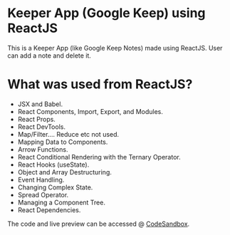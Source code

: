 # Keeper App (Google Keep) using ReactJS
This is a Keeper App (like Google Keep Notes) made using ReactJS. User can add a note and delete it.

# What was used from ReactJS?
* JSX and Babel.
* React Components, Import, Export, and Modules.
* React Props.
* React DevTools.
* Map/Filter.... Reduce etc not used.
* Mapping Data to Components.
* Arrow Functions.
* React Conditional Rendering with the Ternary Operator.
* React Hooks (useState).
* Object and Array Destructuring.
* Event Handling.
* Changing Complex State.
* Spread Operator.
* Managing a Component Tree.
* React Dependencies.

The code and live preview can be accessed @ [CodeSandbox](https://codesandbox.io/p/sandbox/keeper-app-mzfvg4?layout=%257B%2522sidebarPanel%2522%253A%2522EXPLORER%2522%252C%2522rootPanelGroup%2522%253A%257B%2522direction%2522%253A%2522horizontal%2522%252C%2522contentType%2522%253A%2522UNKNOWN%2522%252C%2522type%2522%253A%2522PANEL_GROUP%2522%252C%2522id%2522%253A%2522ROOT_LAYOUT%2522%252C%2522panels%2522%253A%255B%257B%2522type%2522%253A%2522PANEL_GROUP%2522%252C%2522contentType%2522%253A%2522UNKNOWN%2522%252C%2522direction%2522%253A%2522vertical%2522%252C%2522id%2522%253A%2522clq5eomyi0006356hhgfvegbe%2522%252C%2522sizes%2522%253A%255B70%252C30%255D%252C%2522panels%2522%253A%255B%257B%2522type%2522%253A%2522PANEL_GROUP%2522%252C%2522contentType%2522%253A%2522EDITOR%2522%252C%2522direction%2522%253A%2522horizontal%2522%252C%2522id%2522%253A%2522EDITOR%2522%252C%2522panels%2522%253A%255B%257B%2522type%2522%253A%2522PANEL%2522%252C%2522contentType%2522%253A%2522EDITOR%2522%252C%2522id%2522%253A%2522clq5eomyi0002356hh6l0fftk%2522%257D%255D%257D%252C%257B%2522type%2522%253A%2522PANEL_GROUP%2522%252C%2522contentType%2522%253A%2522SHELLS%2522%252C%2522direction%2522%253A%2522horizontal%2522%252C%2522id%2522%253A%2522SHELLS%2522%252C%2522panels%2522%253A%255B%257B%2522type%2522%253A%2522PANEL%2522%252C%2522contentType%2522%253A%2522SHELLS%2522%252C%2522id%2522%253A%2522clq5eomyi0003356hre7lfydx%2522%257D%255D%252C%2522sizes%2522%253A%255B100%255D%257D%255D%257D%252C%257B%2522type%2522%253A%2522PANEL_GROUP%2522%252C%2522contentType%2522%253A%2522DEVTOOLS%2522%252C%2522direction%2522%253A%2522vertical%2522%252C%2522id%2522%253A%2522DEVTOOLS%2522%252C%2522panels%2522%253A%255B%257B%2522type%2522%253A%2522PANEL%2522%252C%2522contentType%2522%253A%2522DEVTOOLS%2522%252C%2522id%2522%253A%2522clq5eomyi0005356heur79rli%2522%257D%255D%252C%2522sizes%2522%253A%255B100%255D%257D%255D%252C%2522sizes%2522%253A%255B50%252C50%255D%257D%252C%2522tabbedPanels%2522%253A%257B%2522clq5eomyi0002356hh6l0fftk%2522%253A%257B%2522id%2522%253A%2522clq5eomyi0002356hh6l0fftk%2522%252C%2522tabs%2522%253A%255B%255D%257D%252C%2522clq5eomyi0005356heur79rli%2522%253A%257B%2522tabs%2522%253A%255B%257B%2522id%2522%253A%2522clq5eomyi0004356hp9f2tft4%2522%252C%2522mode%2522%253A%2522permanent%2522%252C%2522type%2522%253A%2522UNASSIGNED_PORT%2522%252C%2522port%2522%253A0%252C%2522path%2522%253A%2522%252F%2522%257D%255D%252C%2522id%2522%253A%2522clq5eomyi0005356heur79rli%2522%252C%2522activeTabId%2522%253A%2522clq5eomyi0004356hp9f2tft4%2522%257D%252C%2522clq5eomyi0003356hre7lfydx%2522%253A%257B%2522tabs%2522%253A%255B%255D%252C%2522id%2522%253A%2522clq5eomyi0003356hre7lfydx%2522%257D%257D%252C%2522showDevtools%2522%253Atrue%252C%2522showShells%2522%253Atrue%252C%2522showSidebar%2522%253Atrue%252C%2522sidebarPanelSize%2522%253A15%257D).
